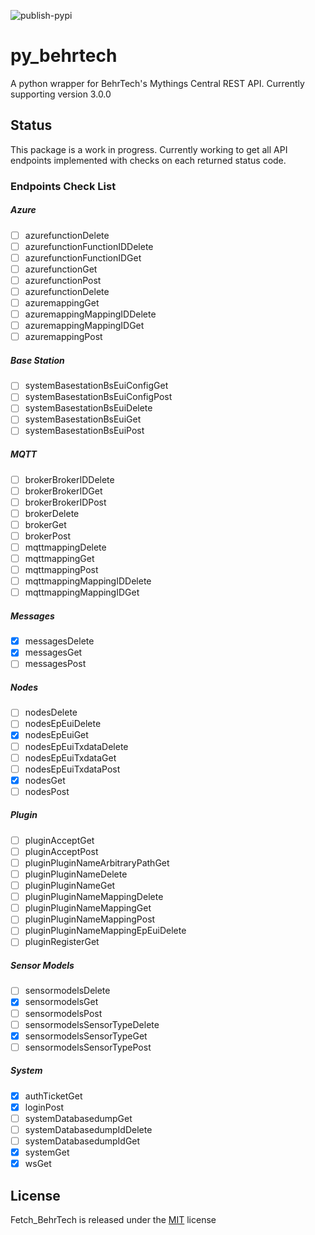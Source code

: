 
![publish-pypi](https://github.com/matthewashley1/Fetch_BehrTech/workflows/publish-pypi/badge.svg)

# py_behrtech

A python wrapper for BehrTech's Mythings Central REST API. Currently supporting version 3.0.0

## Status

This package is a work in progress. Currently working to get all API endpoints implemented with checks on each returned status code.

### Endpoints Check List

##### Azure
- [ ] azurefunctionDelete
- [ ] azurefunctionFunctionIDDelete
- [ ] azurefunctionFunctionIDGet
- [ ] azurefunctionGet
- [ ] azurefunctionPost
- [ ] azurefunctionDelete
- [ ] azuremappingGet
- [ ] azuremappingMappingIDDelete
- [ ] azuremappingMappingIDGet
- [ ] azuremappingPost

##### Base Station
- [ ] systemBasestationBsEuiConfigGet
- [ ] systemBasestationBsEuiConfigPost
- [ ] systemBasestationBsEuiDelete
- [ ] systemBasestationBsEuiGet
- [ ] systemBasestationBsEuiPost

##### MQTT
- [ ] brokerBrokerIDDelete
- [ ] brokerBrokerIDGet
- [ ] brokerBrokerIDPost
- [ ] brokerDelete
- [ ] brokerGet
- [ ] brokerPost
- [ ] mqttmappingDelete
- [ ] mqttmappingGet
- [ ] mqttmappingPost
- [ ] mqttmappingMappingIDDelete
- [ ] mqttmappingMappingIDGet

##### Messages
- [x] messagesDelete
- [x] messagesGet
- [ ] messagesPost

##### Nodes
- [ ] nodesDelete
- [ ] nodesEpEuiDelete
- [x] nodesEpEuiGet
- [ ] nodesEpEuiTxdataDelete
- [ ] nodesEpEuiTxdataGet
- [ ] nodesEpEuiTxdataPost
- [x] nodesGet
- [ ] nodesPost

##### Plugin
- [ ] pluginAcceptGet
- [ ] pluginAcceptPost
- [ ] pluginPluginNameArbitraryPathGet
- [ ] pluginPluginNameDelete
- [ ] pluginPluginNameGet
- [ ] pluginPluginNameMappingDelete
- [ ] pluginPluginNameMappingGet
- [ ] pluginPluginNameMappingPost
- [ ] pluginPluginNameMappingEpEuiDelete
- [ ] pluginRegisterGet

##### Sensor Models
- [ ] sensormodelsDelete
- [x] sensormodelsGet
- [ ] sensormodelsPost
- [ ] sensormodelsSensorTypeDelete
- [x] sensormodelsSensorTypeGet
- [ ] sensormodelsSensorTypePost

##### System
- [x] authTicketGet
- [x] loginPost
- [ ] systemDatabasedumpGet
- [ ] systemDatabasedumpIdDelete
- [ ] systemDatabasedumpIdGet
- [x] systemGet
- [x] wsGet
 
## License

Fetch_BehrTech is released under the [MIT](https://opensource.org/licenses/MIT) license

